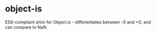 object-is
=========

ES6-compliant shim for Object.is - differentiates between -0 and +0, and can compare to NaN.
